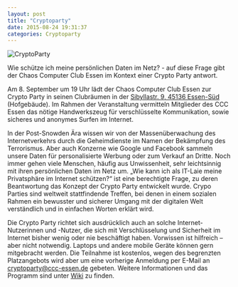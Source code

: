 ```yaml
---
layout: post
title: "Cryptoparty"
date: 2015-08-24 19:31:37
categories: Cryptoparty
---
```

![CryptoParty](/media/2014-07-04/web_800px.png)

Wie schütze ich meine persönlichen Daten im Netz? - auf diese Frage gibt der Chaos Computer Club Essen im Kontext einer Crypto Party antwort.

Am 8. September um 19 Uhr lädt der Chaos Computer Club Essen zur Crypto Party in seinen Clubräumen in der [Sibyllastr. 9, 45136 Essen-Süd](http://www.openstreetmap.org/?mlat=51.43855&mlon=7.02491#map=18/51.43855/7.02491) (Hofgebäude). Im Rahmen der Veranstaltung vermitteln Mitglieder des CCC Essen das nötige Handwerkszeug für verschlüsselte Kommunikation, sowie sicheres und anonymes Surfen im Internet.

In der Post-Snowden Ära wissen wir von der Massenüberwachung des Internetverkehrs durch die Geheimdienste im Namen der Bekämpfung des Terrorismus. Aber auch Konzerne wie Google und Facebook sammeln unsere Daten für personalisierte Werbung oder zum Verkauf an Dritte. Noch immer gehen viele Menschen, häufig aus Unwissenheit, sehr leichtsinnig mit ihren persönlichen Daten im Netz um. „Wie kann ich als IT-Laie meine Privatsphäre im Internet schützen?“ ist eine berechtigte Frage, zu deren Beantwortung das Konzept der Crypto Party entwickelt wurde. Crypo Parties sind weltweit stattfindende Treffen, bei denen in einem sozialen Rahmen ein bewusster und sicherer Umgang mit der digitalen Welt verständlich und in einfachen Worten erklärt wird. 

Die Crypto Party richtet sich ausdrücklich auch an solche Internet-Nutzerinnen und -Nutzer, die sich mit Verschlüsselung und Sicherheit im Internet bisher wenig oder nie beschäftigt haben. Vorwissen ist hilfreich – aber nicht notwendig. Laptops und andere mobile Geräte können gern mitgebracht werden. Die Teilnahme ist kostenlos, wegen des begrenzten Platzangebots wird aber um eine vorherige Anmeldung per E-Mail an cryptoparty@ccc-essen.de gebeten. Weitere Informationen und das Programm sind unter [Wiki](https://dokuwiki.chaospott.de/events:crypto_party:crypto_party) zu finden.
